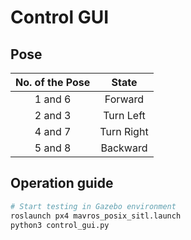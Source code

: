 # Control GUI

## Pose 
|No. of the Pose|State|
|:---:|:---:|
|1 and 6|Forward|
|2 and 3|Turn Left|
|4 and 7|Turn Right|
|5 and 8|Backward|

## Operation guide 

```bash 
# Start testing in Gazebo environment
roslaunch px4 mavros_posix_sitl.launch
python3 control_gui.py

```
